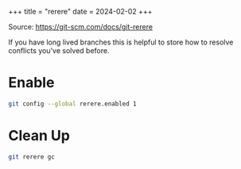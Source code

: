 +++
title = "rerere"
date = 2024-02-02
+++

Source: <https://git-scm.com/docs/git-rerere>

If you have long lived branches this is helpful to store how to resolve conflicts you've solved before.

# Enable

```sh
git config --global rerere.enabled 1
```

# Clean Up

```sh
git rerere gc
```
